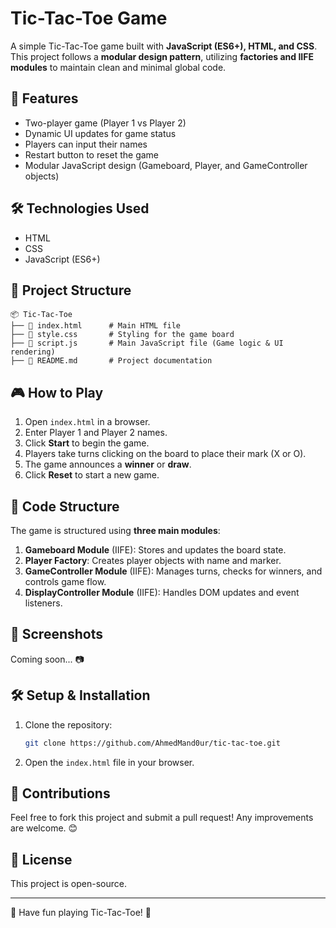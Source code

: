 # Tic-Tac-Toe Game

A simple Tic-Tac-Toe game built with **JavaScript (ES6+), HTML, and CSS**. This project follows a **modular design pattern**, utilizing **factories and IIFE modules** to maintain clean and minimal global code.

## 🚀 Features

- Two-player game (Player 1 vs Player 2)
- Dynamic UI updates for game status
- Players can input their names
- Restart button to reset the game
- Modular JavaScript design (Gameboard, Player, and GameController objects)

## 🛠️ Technologies Used

- HTML
- CSS
- JavaScript (ES6+)

## 📂 Project Structure

```
📦 Tic-Tac-Toe
├── 📜 index.html      # Main HTML file
├── 📜 style.css       # Styling for the game board
├── 📜 script.js       # Main JavaScript file (Game logic & UI rendering)
├── 📜 README.md       # Project documentation
```

## 🎮 How to Play

1. Open `index.html` in a browser.
2. Enter Player 1 and Player 2 names.
3. Click **Start** to begin the game.
4. Players take turns clicking on the board to place their mark (X or O).
5. The game announces a **winner** or **draw**.
6. Click **Reset** to start a new game.

## 📜 Code Structure

The game is structured using **three main modules**:

1. **Gameboard Module** (IIFE): Stores and updates the board state.
2. **Player Factory**: Creates player objects with name and marker.
3. **GameController Module** (IIFE): Manages turns, checks for winners, and controls game flow.
4. **DisplayController Module** (IIFE): Handles DOM updates and event listeners.

## 📸 Screenshots

Coming soon... 📷

## 🛠️ Setup & Installation

1. Clone the repository:
   ```sh
   git clone https://github.com/AhmedMand0ur/tic-tac-toe.git
   ```
2. Open the `index.html` file in your browser.

## 🤝 Contributions

Feel free to fork this project and submit a pull request! Any improvements are welcome. 😊

## 📝 License

This project is open-source.

---

🎉 Have fun playing Tic-Tac-Toe! 🚀

